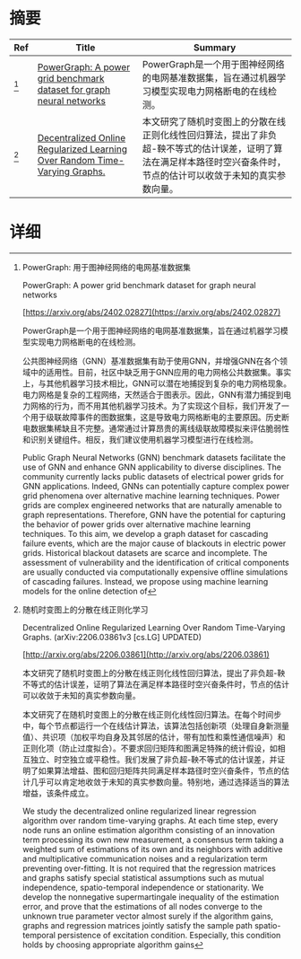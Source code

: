 # 摘要

| Ref | Title | Summary |
| --- | --- | --- |
| [^1] | [PowerGraph: A power grid benchmark dataset for graph neural networks](https://arxiv.org/abs/2402.02827) | PowerGraph是一个用于图神经网络的电网基准数据集，旨在通过机器学习模型实现电力网格断电的在线检测。 |
| [^2] | [Decentralized Online Regularized Learning Over Random Time-Varying Graphs.](http://arxiv.org/abs/2206.03861) | 本文研究了随机时变图上的分散在线正则化线性回归算法，提出了非负超-鞅不等式的估计误差，证明了算法在满足样本路径时空兴奋条件时，节点的估计可以收敛于未知的真实参数向量。 |

# 详细

[^1]: PowerGraph: 用于图神经网络的电网基准数据集

    PowerGraph: A power grid benchmark dataset for graph neural networks

    [https://arxiv.org/abs/2402.02827](https://arxiv.org/abs/2402.02827)

    PowerGraph是一个用于图神经网络的电网基准数据集，旨在通过机器学习模型实现电力网格断电的在线检测。

    

    公共图神经网络（GNN）基准数据集有助于使用GNN，并增强GNN在各个领域中的适用性。目前，社区中缺乏用于GNN应用的电力网格公共数据集。事实上，与其他机器学习技术相比，GNN可以潜在地捕捉到复杂的电力网格现象。电力网格是复杂的工程网络，天然适合于图表示。因此，GNN有潜力捕捉到电力网格的行为，而不用其他机器学习技术。为了实现这个目标，我们开发了一个用于级联故障事件的图数据集，这是导致电力网格断电的主要原因。历史断电数据集稀缺且不完整。通常通过计算昂贵的离线级联故障模拟来评估脆弱性和识别关键组件。相反，我们建议使用机器学习模型进行在线检测。

    Public Graph Neural Networks (GNN) benchmark datasets facilitate the use of GNN and enhance GNN applicability to diverse disciplines. The community currently lacks public datasets of electrical power grids for GNN applications. Indeed, GNNs can potentially capture complex power grid phenomena over alternative machine learning techniques. Power grids are complex engineered networks that are naturally amenable to graph representations. Therefore, GNN have the potential for capturing the behavior of power grids over alternative machine learning techniques. To this aim, we develop a graph dataset for cascading failure events, which are the major cause of blackouts in electric power grids. Historical blackout datasets are scarce and incomplete. The assessment of vulnerability and the identification of critical components are usually conducted via computationally expensive offline simulations of cascading failures. Instead, we propose using machine learning models for the online detection of
    
[^2]: 随机时变图上的分散在线正则化学习

    Decentralized Online Regularized Learning Over Random Time-Varying Graphs. (arXiv:2206.03861v3 [cs.LG] UPDATED)

    [http://arxiv.org/abs/2206.03861](http://arxiv.org/abs/2206.03861)

    本文研究了随机时变图上的分散在线正则化线性回归算法，提出了非负超-鞅不等式的估计误差，证明了算法在满足样本路径时空兴奋条件时，节点的估计可以收敛于未知的真实参数向量。

    

    本文研究了在随机时变图上的分散在线正则化线性回归算法。在每个时间步中，每个节点都运行一个在线估计算法，该算法包括创新项（处理自身新测量值）、共识项（加权平均自身及其邻居的估计，带有加性和乘性通信噪声）和正则化项（防止过度拟合）。不要求回归矩阵和图满足特殊的统计假设，如相互独立、时空独立或平稳性。我们发展了非负超-鞅不等式的估计误差，并证明了如果算法增益、图和回归矩阵共同满足样本路径时空兴奋条件，节点的估计几乎可以肯定地收敛于未知的真实参数向量。特别地，通过选择适当的算法增益，该条件成立。

    We study the decentralized online regularized linear regression algorithm over random time-varying graphs. At each time step, every node runs an online estimation algorithm consisting of an innovation term processing its own new measurement, a consensus term taking a weighted sum of estimations of its own and its neighbors with additive and multiplicative communication noises and a regularization term preventing over-fitting. It is not required that the regression matrices and graphs satisfy special statistical assumptions such as mutual independence, spatio-temporal independence or stationarity. We develop the nonnegative supermartingale inequality of the estimation error, and prove that the estimations of all nodes converge to the unknown true parameter vector almost surely if the algorithm gains, graphs and regression matrices jointly satisfy the sample path spatio-temporal persistence of excitation condition. Especially, this condition holds by choosing appropriate algorithm gains 
    

